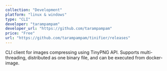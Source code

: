 ```yaml
---
collection: "Development"
platform: "linux & windows"
type: "CLI"
developer: "tarampampam"
developer_url: "https://github.com/tarampampam"
price: "Free"
url: "https://github.com/tarampampam/tinifier/releases"
---
```


CLI client for images compressing using TinyPNG API. Supports multi-threading,
distributed as one binary file, and can be executed from docker-image.
